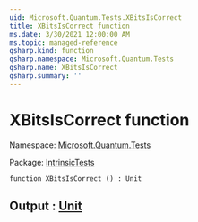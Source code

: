 ```yaml
---
uid: Microsoft.Quantum.Tests.XBitsIsCorrect
title: XBitsIsCorrect function
ms.date: 3/30/2021 12:00:00 AM
ms.topic: managed-reference
qsharp.kind: function
qsharp.namespace: Microsoft.Quantum.Tests
qsharp.name: XBitsIsCorrect
qsharp.summary: ''
---
```


# XBitsIsCorrect function

Namespace: [Microsoft.Quantum.Tests](xref:Microsoft.Quantum.Tests)

Package: [IntrinsicTests](https://nuget.org/packages/IntrinsicTests)




```qsharp
function XBitsIsCorrect () : Unit
```


## Output : [Unit](xref:microsoft.quantum.lang-ref.unit)

